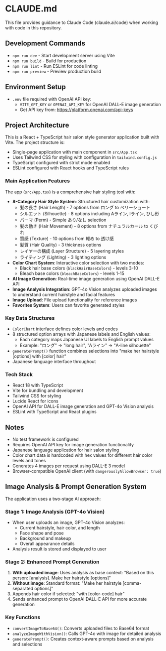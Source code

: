 # CLAUDE.md

This file provides guidance to Claude Code (claude.ai/code) when working with code in this repository.

## Development Commands

- `npm run dev` - Start development server using Vite
- `npm run build` - Build for production
- `npm run lint` - Run ESLint for code linting
- `npm run preview` - Preview production build

## Environment Setup

- `.env` file required with OpenAI API key:
  - `VITE_GPT_KEY` or `OPENAI_API_KEY` for OpenAI DALL-E image generation
  - Get API key from: https://platform.openai.com/api-keys

## Project Architecture

This is a React + TypeScript hair salon style generator application built with Vite. The project structure is:

- Single-page application with main component in `src/App.tsx`
- Uses Tailwind CSS for styling with configuration in `tailwind.config.js`
- TypeScript configured with strict mode enabled
- ESLint configured with React hooks and TypeScript rules

### Main Application Features

The app (`src/App.tsx`) is a comprehensive hair styling tool with:

- **8-Category Hair Style System**: Structured hair customization with:
  - 髪の長さ (Hair Length) - 7 options from ロング to ベリーショート
  - シルエット (Silhouette) - 8 options including Aライン, Iライン, ひし形
  - パーマ (Perm) - Simple あり/なし selection
  - 髪の動き (Hair Movement) - 8 options from ナチュラルカール to くびれ
  - 質感 (Texture) - 10 options from 軽め to 透け感
  - 髪質 (Hair Quality) - 3 thickness options
  - レイヤーの構成 (Layer Structure) - 5 layering styles
  - ライティング (Lighting) - 3 lighting options
- **Color Chart System**: Interactive color selection with two modes:
  - Black hair base colors (`blackHairBaseColors`) - levels 3-10
  - Bleach base colors (`bleachBaseColors`) - levels 1-15
- **AI Image Generation**: Real-time image generation using OpenAI DALL-E API
- **Image Analysis Integration**: GPT-4o Vision analyzes uploaded images to understand current hairstyle and facial features
- **Image Upload**: File upload functionality for reference images
- **Favorites System**: Users can favorite generated styles

### Key Data Structures

- `ColorChart` interface defines color levels and codes
- 8 structured option arrays with Japanese labels and English values:
  - Each category maps Japanese UI labels to English prompt values
  - Example: "ロング" → "long hair", "Aライン" → "A-line silhouette"
- `generatePrompt()` function combines selections into "make her hairstyle [options] with [color] hair"
- Japanese language interface throughout

### Tech Stack

- React 18 with TypeScript
- Vite for bundling and development
- Tailwind CSS for styling
- Lucide React for icons
- OpenAI API for DALL-E image generation and GPT-4o Vision analysis
- ESLint with TypeScript and React plugins

## Notes

- No test framework is configured
- Requires OpenAI API key for image generation functionality
- Japanese language application for hair salon styling
- Color chart data is hardcoded with hex values for different hair color levels and tones
- Generates 4 images per request using DALL-E 3 model
- Browser-compatible OpenAI client (with `dangerouslyAllowBrowser: true`)

## Image Analysis & Prompt Generation System

The application uses a two-stage AI approach:

### Stage 1: Image Analysis (GPT-4o Vision)
- When user uploads an image, GPT-4o Vision analyzes:
  - Current hairstyle, hair color, and length
  - Face shape and pose
  - Background and makeup
  - Overall appearance details
- Analysis result is stored and displayed to user

### Stage 2: Enhanced Prompt Generation
1. **With uploaded image**: Uses analysis as base context: "Based on this person: [analysis]. Make her hairstyle [options]"
2. **Without image**: Standard format: "Make her hairstyle [comma-separated options]"
3. Appends hair color if selected: "with [color-code] hair"
4. Sends enhanced prompt to OpenAI DALL-E API for more accurate generation

### Key Functions
- `convertImageToBase64()`: Converts uploaded files to Base64 format
- `analyzeImageWithVision()`: Calls GPT-4o with image for detailed analysis
- `generatePrompt()`: Creates context-aware prompts based on analysis and selections